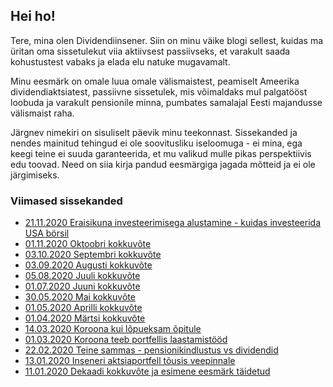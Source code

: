 ## Hei ho!

Tere, mina olen Dividendiinsener. Siin on minu väike blogi sellest, kuidas ma üritan oma sissetulekut viia aktiivsest
passiivseks, et varakult saada kohustustest vabaks ja elada elu natuke mugavamalt.

Minu eesmärk on omale luua omale välismaistest, peamiselt Ameerika dividendiaktsiatest, passiivne sissetulek, mis võimaldaks mul 
palgatööst loobuda ja varakult pensionile minna, pumbates samalajal Eesti majandusse välismaist raha. 

Järgnev nimekiri on sisuliselt päevik minu teekonnast. Sissekanded ja nendes mainitud tehingud ei ole soovitusliku 
iseloomuga - ei mina, ega keegi teine ei suuda garanteerida, et mu valikud mulle pikas perspektiivis edu toovad. Need
on siia kirja pandud eesmärgiga jagada mõtteid ja ei ole järgimiseks.    

### Viimased sissekanded

* [21.11.2020 Eraisikuna investeerimisega alustamine - kuidas investeerida USA börsil](2020-11-21-investeerimisega-alustamine)
* [01.11.2020 Oktoobri kokkuvõte](./2020-11-01-oktoobrikokkuvote/)
* [03.10.2020 Septembri kokkuvõte](./2020-10-03-septembrikokkuvote/)
* [03.09.2020 Augusti kokkuvõte](./03-09-2020-augustikokkuvote/)
* [05.08.2020 Juuli kokkuvõte](./05-08-2020-juulikokkuvote/)
* [01.07.2020 Juuni kokkuvõte](./01-07-2020-juunikokkuvote/)
* [30.05.2020 Mai kokkuvõte](./30-05-2020-maikokkuvote/)
* [01.05.2020 Aprilli kokkuvõte](./01-05-2020-aprillikokkuvote/)
* [01.04.2020 Märtsi kokkuvõte](./01-04-2020-martsikokkuvote/)
* [14.03.2020 Koroona kui lõpueksam õpitule](./14-03-2020-koroona2)
* [01.03.2020 Koroona teeb portfellis laastamistööd](./01-03-2020-koroona)
* [22.02.2020 Teine sammas - pensionikindlustus vs dividendid](./22-02-2020-pensionikindlustus)
* [13.01.2020 Inseneri aktsiaportfell tõusis veepinnale](./13-01-2020-kasum)
* [11.01.2020 Dekaadi kokkuvõte ja esimene eesmärk täidetud](./11-01-2020-algus)
